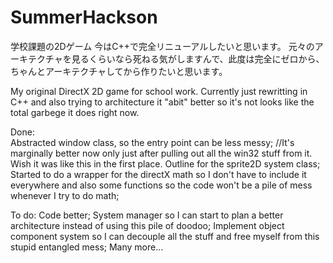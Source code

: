 # SummerHackson

学校課題の2Dゲーム
今はC++で完全リニューアルしたいと思います。
元々のアーキテクチャを見るくらいなら死ねる気がしますんで、此度は完全にゼロから、ちゃんとアーキテクチャしてから作りたいと思います。

My original DirectX 2D game for school work.
Currently just rewritting in C++ and also trying to architecture it "abit" better so it's not looks like the total garbege it does right now.

Done:  
  Abstracted window class, so the entry point can be less messy;
  //It's marginally better now only just after pulling out all the win32 stuff from it. Wish it was like this in the first place.
  Outline for the sprite2D system class;
  Started to do a wrapper for the directX math so I don't have to include it everywhere and also some functions so the code won't be a pile of mess whenever I try to do math;

To do:
  Code better;
  System manager so I can start to plan a better architecture instead of using this pile of doodoo;
  Implement object component system so I can decouple all the stuff and free myself from this stupid entangled mess;
  Many more...
